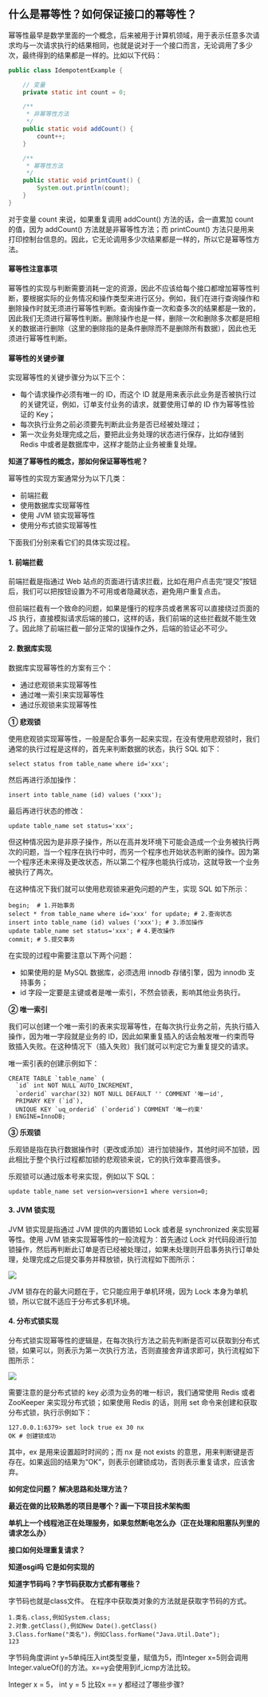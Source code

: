 ## 什么是幂等性？如何保证接口的幂等性？

幂等性最早是数学里面的一个概念，后来被用于计算机领域，用于表示任意多次请求均与一次请求执行的结果相同，也就是说对于一个接口而言，无论调用了多少次，最终得到的结果都是一样的。比如以下代码：

```java
public class IdempotentExample {

    // 变量
    private static int count = 0;

    /**
     * 非幂等性方法
     */
    public static void addCount() {
        count++;
    }

    /**
     * 幂等性方法
     */
    public static void printCount() {
        System.out.println(count);
    }
}
```

对于变量 count 来说，如果重复调用 addCount() 方法的话，会一直累加 count 的值，因为 addCount() 方法就是非幂等性方法；而 printCount() 方法只是用来打印控制台信息的。因此，它无论调用多少次结果都是一样的，所以它是幂等性方法。

#### 幂等性注意事项

幂等性的实现与判断需要消耗一定的资源，因此不应该给每个接口都增加幂等性判断，要根据实际的业务情况和操作类型来进行区分。例如，我们在进行查询操作和删除操作时就无须进行幂等性判断。查询操作查一次和查多次的结果都是一致的，因此我们无须进行幂等性判断。删除操作也是一样，删除一次和删除多次都是把相关的数据进行删除（这里的删除指的是条件删除而不是删除所有数据），因此也无须进行幂等性判断。

#### 幂等性的关键步骤

实现幂等性的关键步骤分为以下三个：

- 每个请求操作必须有唯一的 ID，而这个 ID 就是用来表示此业务是否被执行过的关键凭证，例如，订单支付业务的请求，就要使用订单的 ID 作为幂等性验证的 Key；
- 每次执行业务之前必须要先判断此业务是否已经被处理过；
- 第一次业务处理完成之后，要把此业务处理的状态进行保存，比如存储到 Redis 中或者是数据库中，这样才能防止业务被重复处理。

**知道了幂等性的概念，那如何保证幂等性呢？**

幂等性的实现方案通常分为以下几类：

- 前端拦截
- 使用数据库实现幂等性
- 使用 JVM 锁实现幂等性
- 使用分布式锁实现幂等性

下面我们分别来看它们的具体实现过程。

#### 1. 前端拦截

前端拦截是指通过 Web 站点的页面进行请求拦截，比如在用户点击完“提交”按钮后，我们可以把按钮设置为不可用或者隐藏状态，避免用户重复点击。

但前端拦截有一个致命的问题，如果是懂行的程序员或者黑客可以直接绕过页面的 JS 执行，直接模拟请求后端的接口，这样的话，我们前端的这些拦截就不能生效了。因此除了前端拦截一部分正常的误操作之外，后端的验证必不可少。

#### 2. 数据库实现

数据库实现幂等性的方案有三个：

- 通过悲观锁来实现幂等性
- 通过唯一索引来实现幂等性
- 通过乐观锁来实现幂等性

**① 悲观锁**

使用悲观锁实现幂等性，一般是配合事务一起来实现，在没有使用悲观锁时，我们通常的执行过程是这样的，首先来判断数据的状态，执行 SQL 如下：

```
select status from table_name where id='xxx';
```

然后再进行添加操作：

```
insert into table_name (id) values ('xxx');
```

最后再进行状态的修改：

```
update table_name set status='xxx';
```

但这种情况因为是非原子操作，所以在高并发环境下可能会造成一个业务被执行两次的问题，当一个程序在执行中时，而另一个程序也开始状态判断的操作。因为第一个程序还未来得及更改状态，所以第二个程序也能执行成功，这就导致一个业务被执行了两次。

在这种情况下我们就可以使用悲观锁来避免问题的产生，实现 SQL 如下所示：

```
begin;  # 1.开始事务
select * from table_name where id='xxx' for update; # 2.查询状态
insert into table_name (id) values ('xxx'); # 3.添加操作
update table_name set status='xxx'; # 4.更改操作
commit; # 5.提交事务
```

在实现的过程中需要注意以下两个问题：

- 如果使用的是 MySQL 数据库，必须选用 innodb 存储引擎，因为 innodb 支持事务；
- id 字段一定要是主键或者是唯一索引，不然会锁表，影响其他业务执行。

**② 唯一索引**

我们可以创建一个唯一索引的表来实现幂等性，在每次执行业务之前，先执行插入操作，因为唯一字段就是业务的 ID，因此如果重复插入的话会触发唯一约束而导致插入失败。在这种情况下（插入失败）我们就可以判定它为重复提交的请求。

唯一索引表的创建示例如下：

```
CREATE TABLE `table_name` (
  `id` int NOT NULL AUTO_INCREMENT,
  `orderid` varchar(32) NOT NULL DEFAULT '' COMMENT '唯一id',
  PRIMARY KEY (`id`),
  UNIQUE KEY `uq_orderid` (`orderid`) COMMENT '唯一约束'
) ENGINE=InnoDB;
```

**③ 乐观锁**

乐观锁是指在执行数据操作时（更改或添加）进行加锁操作，其他时间不加锁，因此相比于整个执行过程都加锁的悲观锁来说，它的执行效率要高很多。

乐观锁可以通过版本号来实现，例如以下 SQL：

```
update table_name set version=version+1 where version=0;
```

#### 3. JVM 锁实现

JVM 锁实现是指通过 JVM 提供的内置锁如 Lock 或者是 synchronized 来实现幂等性。使用 JVM 锁来实现幂等性的一般流程为：首先通过 Lock 对代码段进行加锁操作，然后再判断此订单是否已经被处理过，如果未处理则开启事务执行订单处理，处理完成之后提交事务并释放锁，执行流程如下图所示：

![](./img/java/49.png)

JVM 锁存在的最大问题在于，它只能应用于单机环境，因为 Lock 本身为单机锁，所以它就不适应于分布式多机环境。

#### 4. 分布式锁实现

分布式锁实现幂等性的逻辑是，在每次执行方法之前先判断是否可以获取到分布式锁，如果可以，则表示为第一次执行方法，否则直接舍弃请求即可，执行流程如下图所示：

![](./img/java/50.png)

需要注意的是分布式锁的 key 必须为业务的唯一标识，我们通常使用 Redis 或者 ZooKeeper 来实现分布式锁；如果使用 Redis 的话，则用 set 命令来创建和获取分布式锁，执行示例如下：

```
127.0.0.1:6379> set lock true ex 30 nx
OK # 创建锁成功
```

其中，ex 是用来设置超时时间的；而 nx 是 not exists 的意思，用来判断键是否存在。如果返回的结果为“OK”，则表示创建锁成功，否则表示重复请求，应该舍弃。

























**如何定位问题？ 解决思路和处理方法？**



**最近在做的比较熟悉的项目是哪个？画一下项目技术架构图**



**单机上一个线程池正在处理服务，如果忽然断电怎么办（正在处理和阻塞队列里的请求怎么办）**



**接口如何处理重复请求？**



**知道osgi吗 它是如何实现的**



**知道字节码吗？字节码获取方式都有哪些？**

字节码也就是class文件。
在程序中获取类对象的方法就是获取字节码的方式。

```
1.类名.class,例如System.class;
2.对象.getClass(),例如New Date().getClass()
3.Class.forName("类名")，例如Class.forName("Java.Util.Date");
123
```

字节码角度讲int y=5单纯压入int类型变量，赋值为5，而Integer x=5则会调用Integer.valueOf()的方法。x==y会使用到if_icmp方法比较。

Integer x = 5， int y = 5 比较x == y 都经过了哪些步骤?



